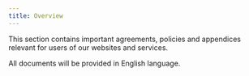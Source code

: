 ```yaml
---
title: Overview
--- 
```

This section contains important agreements, policies and appendices relevant for users of our websites and services.

All documents will be provided in English language.